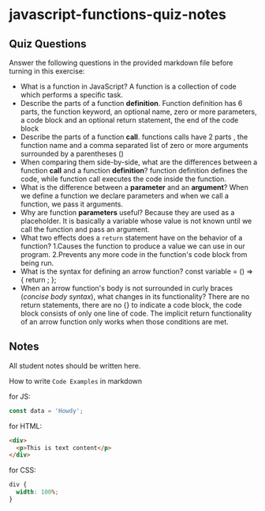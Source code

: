 # javascript-functions-quiz-notes

## Quiz Questions

Answer the following questions in the provided markdown file before turning in this exercise:

- What is a function in JavaScript?
  A function is a collection of code which performs a specific task.
- Describe the parts of a function **definition**.
  Function definition has 6 parts, the function keyword, an optional name, zero or more parameters, a code block and an optional return statement, the end of the code block
- Describe the parts of a function **call**.
  functions calls have 2 parts , the function name and a comma separated list of zero or more arguments surrounded by a parentheses ()
- When comparing them side-by-side, what are the differences between a function **call** and a function **definition**?
  function definition defines the code, while function call executes the code inside the function.
- What is the difference between a **parameter** and an **argument**?
  When we define a function we declare parameters and when we call a function, we pass it arguments.
- Why are function **parameters** useful?
  Because they are used as a placeholder. It is basically a variable whose value is not known until we call the function and pass an argument.
- What two effects does a `return` statement have on the behavior of a function?
  1.Causes the function to produce a value we can use in our program.
  2.Prevents any more code in the function's code block from being run.
- What is the syntax for defining an arrow function?
  const variable = () => {
  return ;
  };
- When an arrow function's body is not surrounded in curly braces (_concise body syntax_), what changes in its functionality?
  There are no return statements, there are no {} to indicate a code block, the code block consists of only one line of code. The implicit return functionality of an arrow function only works when those conditions are met.

## Notes

All student notes should be written here.

How to write `Code Examples` in markdown

for JS:

```javascript
const data = 'Howdy';
```

for HTML:

```html
<div>
  <p>This is text content</p>
</div>
```

for CSS:

```css
div {
  width: 100%;
}
```
